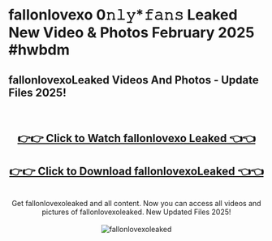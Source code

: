 # fallonlovexo 0𝚗𝚕𝚢*𝚏𝚊𝚗𝚜 Leaked New Video & Photos February 2025 #hwbdm

<h2>fallonlovexoLeaked Videos And Photos - Update Files 2025!</h2>
<br>
<div align="center">
<h2><a href="https://mediaupload.pro?title=fallonlovexo&ref=11F" rel="nofollow">👉👉 Click to Watch fallonlovexo Leaked 👈👈</a></h2>
<h2><a href="https://mediaupload.pro?title=fallonlovexo&ref=11F" rel="nofollow">👉👉 Click to Download fallonlovexoLeaked 👈👈</a></h2>
<br>
Get fallonlovexoleaked and all content. Now you can access all videos and pictures of fallonlovexoleaked. New Updated Files 2025!
<br>
<br>
<a href="https://mediaupload.pro?title=fallonlovexo&ref=11F" rel="nofollow" data-target="animated-image.originalLink"><img src="https://i.ibb.co/Gkj2r4b/banner.png" alt="fallonlovexoleaked" style="max-width: 100%; display: inline-block;" data-target="animated-image.originalImage"></a>
</div>
<br>

